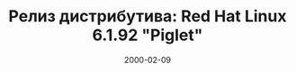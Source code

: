---
layout: post
title: "Релиз дистрибутива: Red Hat Linux 6.1.92 \"Piglet\""
date: 2000-02-09   
---